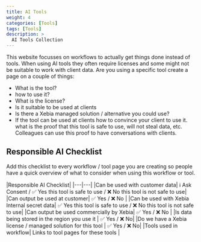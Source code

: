 ```yaml
---
title: AI Tools
weight: 4
categories: [Tools]
tags: [Tools]
description: >
  AI Tools Collection
---
```


This website focusses on workflows to actually get things done instead of tools. When using AI tools they often require licenses and some might not be suitable to work with client data. Are you using a specific tool create a page on a couple of things:

- What is the tool?
- how to use it?
- What is the license?
- Is it suitable to be used at clients
- Is there a Xebia managed solution / alternative you could use?
- If the tool can be used at clients how to convince your client to use it. what is the proof that this tool is safe to use, will not steal data, etc. Colleagues can use this proof to have conversations with clients.

## Responsible AI Checklist

Add this checklist to every workflow / tool page you are creating so people have a quick overview of what to consider when using this workflow or tool.

|Responsible AI Checklist|
|---|---|
|Can be used with customer data| ℹ️ Ask Consent / ✅ Yes this tool is safe to use / ❌ No this tool is not safe to use|
|Can output be used at customer| ✅ Yes / ❌ No |
|Can be used with Xebia Internal secret data| ✅ Yes this tool is safe to use / ❌ No this tool is not safe to use|
|Can output be used commercially by Xebia| ✅ Yes / ❌ No |
|Is data being stored in the region you use it | ✅ Yes / ❌ No|
|Do we have a Xebia license / managed solution for this tool | ✅ Yes / ❌ No|
|Tools used in workflow| Links to tool pages for these tools |